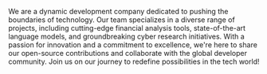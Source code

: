We are a dynamic development company dedicated to pushing the boundaries of technology. Our team specializes in a diverse range of projects, including cutting-edge financial analysis tools, state-of-the-art language models, and groundbreaking cyber research initiatives. With a passion for innovation and a commitment to excellence, we're here to share our open-source contributions and collaborate with the global developer community. Join us on our journey to redefine possibilities in the tech world!
